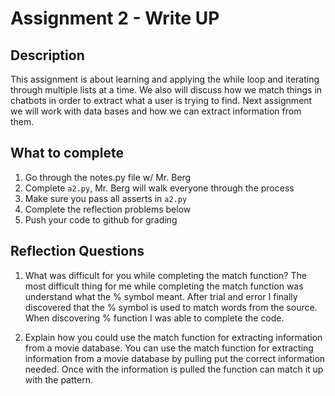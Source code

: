 # Assignment 2 - Write UP

## Description
This assignment is about learning and applying the while loop and iterating through multiple lists at a time.  We also will discuss how we match things in chatbots in order to extract what a user is trying to find.  Next assignment we will work with data bases and how we can extract information from them.

## What to complete
1. Go through the notes.py file w/ Mr. Berg
2. Complete `a2.py`, Mr. Berg will walk everyone through the process
3. Make sure you pass all asserts in `a2.py`
4. Complete the reflection problems below
5. Push your code to github for grading

## Reflection Questions
1. What was difficult for you while completing the match function?
The most difficult thing for me while completing the match function was understand what the % symbol meant. After trial and error I finally discovered that the % symbol is used to match words from the source. When discovering % function I was able to complete the code. 


2. Explain how you could use the match function for extracting information from a movie database.
You can use the match function for extracting information from a movie database by pulling put the correct information needed. Once with the information is pulled the function can match it up with the pattern. 

